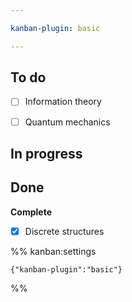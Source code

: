```yaml
---

kanban-plugin: basic

---
```


## To do

- [ ] Information theory
- [ ] Quantum mechanics


## In progress



## Done

**Complete**
- [x] Discrete structures




%% kanban:settings
```
{"kanban-plugin":"basic"}
```
%%